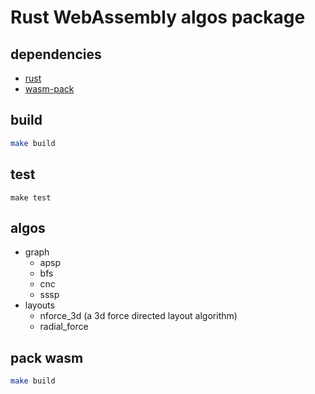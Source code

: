 # Rust WebAssembly algos package

## dependencies
- [rust](https://www.rust-lang.org/tools/install)
- [wasm-pack](https://rustwasm.github.io/wasm-pack/installer/)

## build
```bash
make build
```

## test
```
make test
```

## algos
+ graph
  - apsp
  - bfs
  - cnc
  - sssp
+ layouts
  - nforce_3d (a 3d force directed layout algorithm)
  - radial_force

## pack wasm
```bash
make build
```
